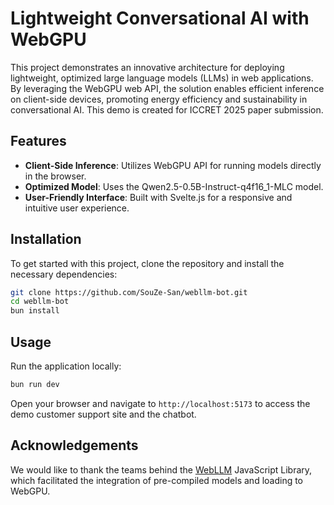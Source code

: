 # Lightweight Conversational AI with WebGPU 

This project demonstrates an innovative architecture for deploying lightweight, optimized large language models (LLMs) in web applications. By leveraging the WebGPU web API, the solution enables efficient inference on client-side devices, promoting energy efficiency and sustainability in conversational AI. This demo is created for ICCRET 2025 paper submission.

## Features

- **Client-Side Inference**: Utilizes WebGPU API for running models directly in the browser.
- **Optimized Model**: Uses the Qwen2.5-0.5B-Instruct-q4f16_1-MLC model.
- **User-Friendly Interface**: Built with Svelte.js for a responsive and intuitive user experience.

## Installation

To get started with this project, clone the repository and install the necessary dependencies:

```bash
git clone https://github.com/SouZe-San/webllm-bot.git
cd webllm-bot
bun install
```

## Usage

Run the application locally:

```bash
bun run dev
```

Open your browser and navigate to `http://localhost:5173` to access the demo customer support site and the chatbot.

## Acknowledgements

We would like to thank the teams behind the [WebLLM](https://github.com/mlc-ai/web-llm) JavaScript Library, which facilitated the integration of pre-compiled models and loading to WebGPU.
